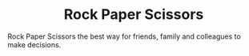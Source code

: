 <div align="center">

# Rock Paper Scissors

</div>

Rock Paper Scissors the best way for friends, family and colleagues to make decisions.



